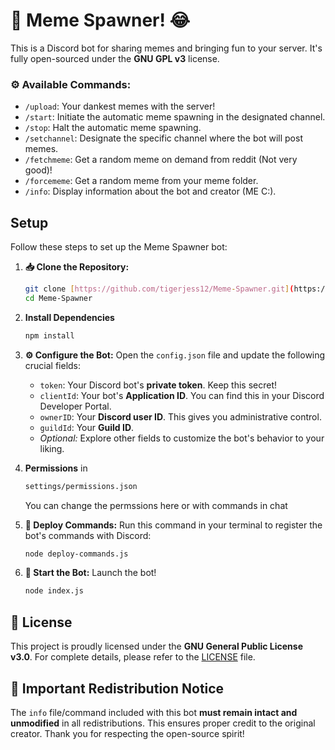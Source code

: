 # 🚀 Meme Spawner! 😂
This is a Discord bot for sharing memes and bringing fun to your server. It's fully open-sourced under the **GNU GPL v3** license.

### ⚙️ Available Commands:

* `/upload`: Your dankest memes with the server!
* `/start`: Initiate the automatic meme spawning in the designated channel.
* `/stop`: Halt the automatic meme spawning.
* `/setchannel`: Designate the specific channel where the bot will post memes.
* `/fetchmeme`: Get a random meme on demand from reddit (Not very good)!
* `/forcememe`: Get a random meme from your meme folder.
* `/info`: Display information about the bot and creator (ME C:).


## Setup

Follow these steps to set up the Meme Spawner bot:

1.  **📥 Clone the Repository:**
    ```bash
    git clone [https://github.com/tigerjess12/Meme-Spawner.git](https://github.com/tigerjess12/Meme-Spawner.git)
    cd Meme-Spawner
    ```

2. **Install Dependencies**
    ```bash
    npm install
    ```

3.  **⚙️ Configure the Bot:**
    Open the `config.json` file and update the following crucial fields:
    * `token`: Your Discord bot's **private token**. Keep this secret!
    * `clientId`: Your bot's **Application ID**. You can find this in your Discord Developer Portal.
    * `ownerID`: Your **Discord user ID**. This gives you administrative control.
    * `guildId`: Your **Guild ID**.
    * *Optional:* Explore other fields to customize the bot's behavior to your liking.

4. **Permissions**
    in
      ```bash
      settings/permissions.json
      ```
      You can change the permssions here or with commands in chat

5.  **🚀 Deploy Commands:**
    Run this command in your terminal to register the bot's commands with Discord:
    ```bash
    node deploy-commands.js
    ```
    
6.  **🚦 Start the Bot:**
    Launch the bot!
    ```bash
    node index.js
    ```


## 📜 License

This project is proudly licensed under the **GNU General Public License v3.0**. For complete details, please refer to the [LICENSE](LICENSE) file.

## 📢 Important Redistribution Notice

The `info` file/command included with this bot **must remain intact and unmodified** in all redistributions. This ensures proper credit to the original creator. Thank you for respecting the open-source spirit!
